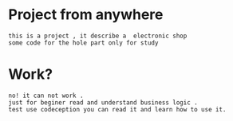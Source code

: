 

# Project from anywhere
	this is a project , it describe a  electronic shop 
	some code for the hole part only for study

# Work?
	no! it can not work . 
	just for beginer read and understand business logic . 
	test use codeception you can read it and learn how to use it.